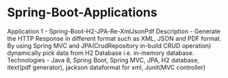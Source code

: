 # Spring-Boot-Applications

Application 1 - Spring-Boot-H2-JPA-Re-XmlJsonPdf
Description - Generate the HTTP Response in different format such as XML, JSON and PDF format. By using Spring MVC and JPA(CrudRepository in-build CRUD operation) dynamically pick data from H2 Database i.e. in-memory database.
Technologies - Java 8, Spring Boot, Spring MVC, JPA, H2 database, itext(pdf generator), jackson dataformat for xml, Junit(MVC controller)
